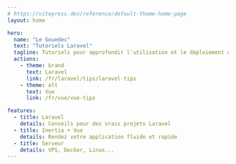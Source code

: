 ```yaml
---
# https://vitepress.dev/reference/default-theme-home-page
layout: home

hero:
  name: "Le Gouedec"
  text: "Tutoriels Laravel"
  tagline: Tutoriels pour approfondir l'utilisation et le déploiement de Laravel
  actions:
    - theme: brand
      text: Laravel
      link: /fr/laravel/tips/laravel-tips
    - theme: alt
      text: Vue
      link: /fr/vue/vue-tips

features:
  - title: Laravel
    details: Conseils pour des vrais projets Laravel
  - title: Inertia + Vue
    details: Rendez votre application fluide et rapide
  - title: Serveur
    details: VPS, Docker, Linux...
---
```

